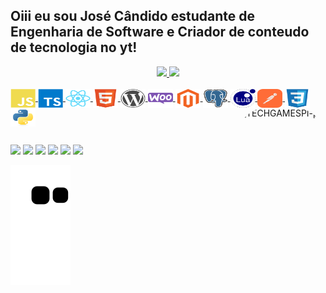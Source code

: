 ## Oiii eu sou José Cândido estudante de Engenharia de Software e Criador de conteudo de tecnologia no yt!
<div align="center">
  <a href="https://github.com/TECHGAMESPI">
  <img height="180em" src="https://github-readme-stats.vercel.app/api?username=TECHGAMESPI&show_icons=true&theme=algolia&include_all_commits=true&count_private=true"/>
  <img height="180em" src="https://github-readme-stats.vercel.app/api/top-langs/?username=TECHGAMESPI&layout=compact&langs_count=7&theme=algolia"/>
</div>
<div style="display: inline_block"><br>
  <img align="center" alt="TECHGAMESPI-Js" height="30" width="40" src="https://raw.githubusercontent.com/devicons/devicon/master/icons/javascript/javascript-plain.svg">
  <img align="center" alt="TECHGAMESPI-Ts" height="30" width="40" src="https://raw.githubusercontent.com/devicons/devicon/master/icons/typescript/typescript-plain.svg">
  <img align="center" alt="TECHGAMESPI-React" height="30" width="40" src="https://raw.githubusercontent.com/devicons/devicon/master/icons/react/react-original.svg">
  <img align="center" alt="TECHGAMESPI-HTML" height="30" width="40" src="https://raw.githubusercontent.com/devicons/devicon/master/icons/html5/html5-original.svg">
  <img align="center" alt="TECHGAMESPI-wordpress" height="30" width="40" src="https://raw.githubusercontent.com/devicons/devicon/master/icons/wordpress/wordpress-plain.svg">
  <img align="center" alt="TECHGAMESPI-woocomerce" height="30" width="40" src="https://raw.githubusercontent.com/devicons/devicon/master/icons/woocommerce/woocommerce-original.svg">
  <img align="center" alt="TECHGAMESPI-magento" height="30" width="40" src="https://github.com/devicons/devicon/raw/master/icons/magento/magento-original.svg">
  <img align ="center" alt= "TECHGAMESPI-postgresql" height="30" width="40" src="https://github.com/devicons/devicon/raw/master/icons/postgresql/postgresql-original.svg">
  <img align ="center" alt= "TECHGAMESPI-lua" height="30" width="40" src="https://github.com/devicons/devicon/raw/master/icons/lua/lua-original-wordmark.svg"
  <img align="center" alt="TECHGAMESPI-vscode" height="30" width="40" src="https://github.com/devicons/devicon/raw/master/icons/vscode/vscode-original.svg">
  <img align="center" alt="TECHGAMESPI-postman" height="30" width="40" src="https://raw.githubusercontent.com/tandpfun/skill-icons/main/icons/Postman.svg">
  <img align="center" alt="TECHGAMESPI-CSS" height="30" width="40" src="https://raw.githubusercontent.com/devicons/devicon/master/icons/css3/css3-original.svg">
  <img align="center" alt="TECHGAMESPI-Python" height="30" width="40" src="https://raw.githubusercontent.com/devicons/devicon/master/icons/python/python-original.svg">
  <img align="right" alt="TECHGAMESPI-pic" height="150" style="border-radius:50px;" src="https://cdn.discordapp.com/attachments/854391678549622786/1009992611928490067/293845957_164294266133707_3307984224127372108_n.png">
 </div>
  
  ##
 
<div> 
  <a href="https://www.youtube.com/channel/UC2dLfL-5BBe_sg0PTQDEkjQ" target="_blank"><img src="https://img.shields.io/badge/YouTube-FF0000?style=for-the-badge&logo=youtube&logoColor=white" target="_blank"></a>
  <a href="https://www.instagram.com/techgamespi/" target="_blank"><img src="https://img.shields.io/badge/-Instagram-%23E4405F?style=for-the-badge&logo=instagram&logoColor=white" target="_blank"></a>
 	<a href="https://www.twitch.tv/techgamespi" target="_blank"><img src="https://img.shields.io/badge/Twitch-9146FF?style=for-the-badge&logo=twitch&logoColor=white" target="_blank"></a>
 <a href="https://discord.gg/Cd2fNSg" target="_blank"><img src="https://img.shields.io/badge/Discord-7289DA?style=for-the-badge&logo=discord&logoColor=white" target="_blank"></a> 
  <a href = "mailto:techgames83@gmail.com"><img src="https://img.shields.io/badge/-Gmail-%23333?style=for-the-badge&logo=gmail&logoColor=white" target="_blank"></a>
  <a href="https://www.linkedin.com/in/jos%C3%A9-c%C3%A2ndido-929aa1186/" target="_blank"><img src="https://img.shields.io/badge/-LinkedIn-%230077B5?style=for-the-badge&logo=linkedin&logoColor=white" target="_blank"></a> 
 
  ![Snake animation](https://github.com/rafaballerini/rafaballerini/blob/output/github-contribution-grid-snake.svg)
 
</div>
